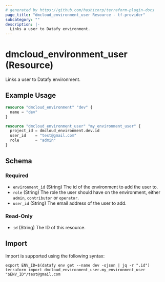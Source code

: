 ```yaml
---
# generated by https://github.com/hashicorp/terraform-plugin-docs
page_title: "dmcloud_environment_user Resource - tf-provider"
subcategory: ""
description: |-
  Links a user to Datafy environment.
---
```


# dmcloud_environment_user (Resource)

Links a user to Datafy environment.

## Example Usage

```terraform
resource "dmcloud_environment" "dev" {
  name = "dev"
}

resource "dmcloud_environment_user" "my_environment_user" {
  project_id = dmcloud_environment.dev.id
  user_id    = "test@gmail.com"
  role       = "admin"
}
```

<!-- schema generated by tfplugindocs -->
## Schema

### Required

- `environment_id` (String) The id of the environment to add the user to.
- `role` (String) The role the user should have on the environment, either `admin`, `contributor` or `operator`.
- `user_id` (String) The email address of the user to add.

### Read-Only

- `id` (String) The ID of this resource.

## Import

Import is supported using the following syntax:

```shell
export ENV_ID=$(datafy env get --name dev -ojson | jq -r ".id")
terraform import dmcloud_environment_user.my_environment_user "$ENV_ID"/test@gmail.com
```
